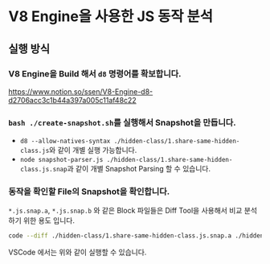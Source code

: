 # V8 Engine을 사용한 JS 동작 분석

## 실행 방식

### V8 Engine을 Build 해서 `d8` 명령어를 확보합니다. 

<https://www.notion.so/ssen/V8-Engine-d8-d2706acc3c1b44a397a005c11af48c22>

### `bash ./create-snapshot.sh`를 실행해서 Snapshot을 만듭니다.

- `d8 --allow-natives-syntax ./hidden-class/1.share-same-hidden-class.js`와 같이 개별 실행 가능합니다.
- `node snapshot-parser.js ./hidden-class/1.share-same-hidden-class.js.snap`과 같이 개별 Snapshot Parsing 할 수 있습니다.

### 동작을 확인할 File의 Snapshot을 확인합니다.

`*.js.snap.a`, `*.js.snap.b` 와 같은 Block 파일들은 Diff Tool을 사용해서 비교 분석하기 위한 용도 입니다.

```sh
code --diff ./hidden-class/1.share-same-hidden-class.js.snap.a ./hidden-class/1.share-same-hidden-class.js.snap.b
```

VSCode 에서는 위와 같이 실행할 수 있습니다.